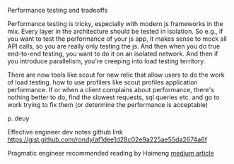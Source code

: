 Performance testing and tradeoffs


 Performance testing is tricky, especially with modern js frameworks in the mix. Every layer in the architecture should be tested in isolation. So e.g., if you want to test the performance of your js app, it makes sense to mock all API calls, so you are really only testing the js. And then when you do true end-to-end testing, you want to do it on an isolated network. And then if you introduce parallelism, you're creeping into load testing territory.

There are now tools like scout for new relic that allow users to do the work of load testing.
how to use profilers like scout profiles application performance. If or when a client complains about performance, there's nothing better to do, find the slowest requests, sql queries etc. and go to work trying to fix them (or determine the performance is acceptable)

p. deuy

Effective engineer dev notes github link https://gist.github.com/rondy/af1dee1d28c02e9a225ae55da2674a6f


Pragmatic engineer recommended reading by Haimeng [medium article](https://medium.com/@chou.amen/basic-software-design-principles-6cab2e8a8073)
